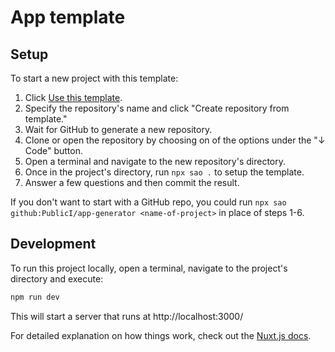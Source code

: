 # App template

## Setup

To start a new project with this template:

1. Click [Use this template](https://github.com/PublicI/app-generator/generate).
2. Specify the repository's name and click "Create repository from template."
3. Wait for GitHub to generate a new repository.
4. Clone or open the repository by choosing on of the options under the "↓ Code" button.
5. Open a terminal and navigate to the new repository's directory.
6. Once in the project's directory, run `npx sao .` to setup the template.
7. Answer a few questions and then commit the result.

If you don't want to start with a GitHub repo, you could run `npx sao github:PublicI/app-generator <name-of-project>` in place of steps 1-6.

## Development

To run this project locally, open a terminal, navigate to the project's directory and execute:

```sh
npm run dev
```

This will start a server that runs at http://localhost:3000/<name-of-project>

For detailed explanation on how things work, check out the [Nuxt.js docs](https://github.com/nuxt/nuxt.js).
